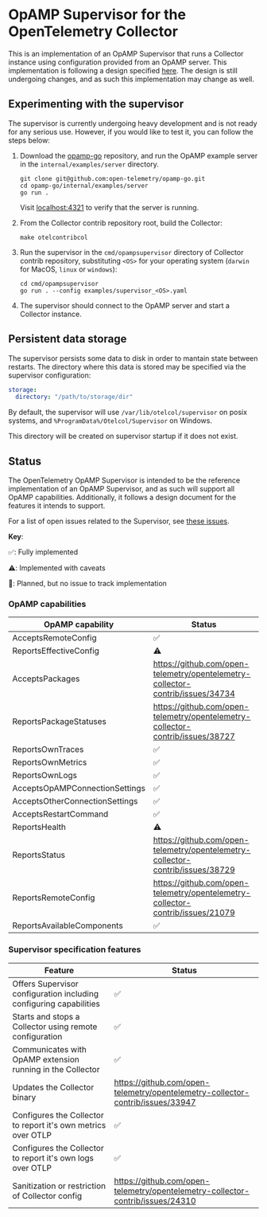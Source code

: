 # OpAMP Supervisor for the OpenTelemetry Collector

This is an implementation of an OpAMP Supervisor that runs a Collector instance using configuration provided from an OpAMP server. This implementation
is following a design specified [here](./specification/README.md).
The design is still undergoing changes, and as such this implementation may change as well.

## Experimenting with the supervisor

The supervisor is currently undergoing heavy development and is not ready for any serious use. However, if you would like to test it, you can follow the steps below:

1. Download the [opamp-go](https://github.com/open-telemetry/opamp-go) repository, and run the OpAMP example server in the `internal/examples/server` directory.

   ```shell
   git clone git@github.com:open-telemetry/opamp-go.git
   cd opamp-go/internal/examples/server
   go run .
   ```

   Visit [localhost:4321](http://localhost:4321) to verify that the server is running.

2. From the Collector contrib repository root, build the Collector:

   ```shell
   make otelcontribcol
   ```

3. Run the supervisor in the `cmd/opampsupervisor` directory of Collector contrib repository, substituting `<OS>` for your operating system (`darwin` for MacOS, `linux` or `windows`):

   ```shell
   cd cmd/opampsupervisor
   go run . --config examples/supervisor_<OS>.yaml
   ```

4. The supervisor should connect to the OpAMP server and start a Collector instance.

## Persistent data storage
The supervisor persists some data to disk in order to mantain state between restarts. The directory where this data is stored may be specified via the supervisor configuration:
```yaml
storage:
  directory: "/path/to/storage/dir"
```

By default, the supervisor will use `/var/lib/otelcol/supervisor` on posix systems, and `%ProgramData%/Otelcol/Supervisor` on Windows.

This directory will be created on supervisor startup if it does not exist.

## Status

The OpenTelemetry OpAMP Supervisor is intended to be the reference
implementation of an OpAMP Supervisor, and as such will support all OpAMP
capabilities. Additionally, it follows a design document for the features it
intends to support.

For a list of open issues related to the Supervisor, see [these issues](https://github.com/open-telemetry/opentelemetry-collector-contrib/issues?q=is%3Aopen+is%3Aissue+label%3Acmd%2Fopampsupervisor).

**Key**:

✅: Fully implemented

⚠️: Implemented with caveats

📅: Planned, but no issue to track implementation

### OpAMP capabilities

| OpAMP capability               | Status                                                                           |
|--------------------------------|----------------------------------------------------------------------------------|
| AcceptsRemoteConfig            | ✅                                                                               |
| ReportsEffectiveConfig         | ⚠️                                                                               |
| AcceptsPackages                | <https://github.com/open-telemetry/opentelemetry-collector-contrib/issues/34734> |
| ReportsPackageStatuses         | <https://github.com/open-telemetry/opentelemetry-collector-contrib/issues/38727> |
| ReportsOwnTraces               | ✅                                                                               |
| ReportsOwnMetrics              | ✅                                                                               |
| ReportsOwnLogs                 | ✅                                                                               |
| AcceptsOpAMPConnectionSettings | ✅                                                                               |
| AcceptsOtherConnectionSettings | ✅                                                                               |
| AcceptsRestartCommand          | ✅                                                                               |
| ReportsHealth                  | ⚠️                                                                               |
| ReportsStatus                  | <https://github.com/open-telemetry/opentelemetry-collector-contrib/issues/38729> |
| ReportsRemoteConfig            | <https://github.com/open-telemetry/opentelemetry-collector-contrib/issues/21079> |
| ReportsAvailableComponents     | ✅                                                                               |

### Supervisor specification features

| Feature                                                            | Status                                                                           |
|--------------------------------------------------------------------|----------------------------------------------------------------------------------|
| Offers Supervisor configuration including configuring capabilities | ✅                                                                               |
| Starts and stops a Collector using remote configuration            | ✅                                                                               |
| Communicates with OpAMP extension running in the Collector         | ✅                                                                               |
| Updates the Collector binary                                       | <https://github.com/open-telemetry/opentelemetry-collector-contrib/issues/33947> |
| Configures the Collector to report it's own metrics over OTLP      | ✅                                                                               |
| Configures the Collector to report it's own logs over OTLP         | ✅                                                                               |
| Sanitization or restriction of Collector config                    | <https://github.com/open-telemetry/opentelemetry-collector-contrib/issues/24310> |
